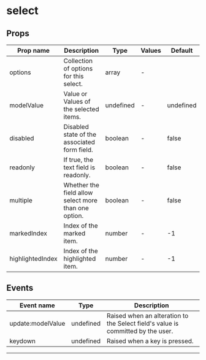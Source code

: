 # select

## Props

| Prop name        | Description                                          | Type      | Values | Default   |
| ---------------- | ---------------------------------------------------- | --------- | ------ | --------- |
| options          | Collection of options for this select.               | array     | -      |           |
| modelValue       | Value or Values of the selected items.               | undefined | -      | undefined |
| disabled         | Disabled state of the associated form field.         | boolean   | -      | false     |
| readonly         | If true, the text field is readonly.                 | boolean   | -      | false     |
| multiple         | Whether the field allow select more than one option. | boolean   | -      | false     |
| markedIndex      | Index of the marked item.                            | number    | -      | -1        |
| highlightedIndex | Index of the highlighted item.                       | number    | -      | -1        |

## Events

| Event name        | Type      | Description                                                                     |
| ----------------- | --------- | ------------------------------------------------------------------------------- |
| update:modelValue | undefined | Raised when an alteration to the Select field's value is committed by the user. |
| keydown           | undefined | Raised when a key is pressed.                                                   |

---
